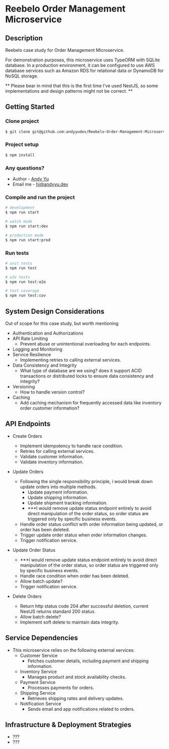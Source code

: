 # Reebelo Order Management Microservice

## Description

Reebelo case study for Order Management Microservice.

For demonstration purposes, this microservice uses TypeORM with SQLite database. In a production environment, it can be configured to use AWS database services such as Amazon RDS for relational data or DynamoDB for NoSQL storage.

** Please bear in mind that this is the first time I’ve used NestJS, so some implementations and design patterns might not be correct. **

## Getting Started

### Clone project

```bash
$ git clone git@github.com:andyyudev/Reebelo-Order-Management-Microservice.git
```

### Project setup

```bash
$ npm install
```

### Any questions?

- Author - [Andy Yu](https://andyyu.dev)
- Email me - <hi@andyyu.dev>

### Compile and run the project

```bash
# development
$ npm run start

# watch mode
$ npm run start:dev

# production mode
$ npm run start:prod
```

### Run tests

```bash
# unit tests
$ npm run test

# e2e tests
$ npm run test:e2e

# test coverage
$ npm run test:cov
```

## System Design Considerations

Out of scope for this case study, but worth mentioning

- Authentication and Authorizations
- API Rate Limiting
  - Prevent abuse or unintentional overloading for each endpoints.
- Logging and Monitoring
- Service Resilience
  - Implementing retries to calling external services.
- Data Consistency and Integrity
  - What type of database are we using? does it support ACID transactions or distributed locks to ensure data consistency and integrity?
- Versioning
  - How to handle version control?
- Caching
  - Add caching mechanism for frequently accessed data like inventory order customer information?

## API Endpoints

- Create Orders
  - Implement idempotency to handle race condition.
  - Retries for calling external services.
  - Validate customer information.
  - Validate inventory information.

- Update Orders
  - Following the single responsibility principle, i would break down update orders into multiple methods.
    - Update payment information.
    - Update shipping information.
    - Update shipment tracking information.
    - ***I would remove update status endpoint entirely to avoid direct manipulation of the order status, so order status are triggered only by specific business events.
  - Handle order status conflict with order information being updated, or order has been deleted.
  - Trigger update order status when order information changes.
  - Trigger notification service.

- Update Order Status
  - ***I would remove update status endpoint entirely to avoid direct manipulation of the order status, so order status are triggered only by specific business events.
  - Handle race condition when order has been deleted.
  - Allow batch update?
  - Trigger notification service.

- Delete Orders
  - Return http status code 204 after successful deletion, current NestJS returns standard 200 status.
  - Allow batch delete?
  - Implement soft delete to maintain data integrity.

## Service Dependencies

- This microservice relies on the following external services:
  - Customer Service
    - Fetches customer details, including payment and shipping information.
  - Inventory Service
    - Manages product and stock availability checks.
  - Payment Service
    - Processes payments for orders.
  - Shipping Service
    - Retrieves shipping rates and delivery updates.
  - Notification Service
    - Sends email and app notifications related to orders.

## Infrastructure & Deployment Strategies
- ???
- ???